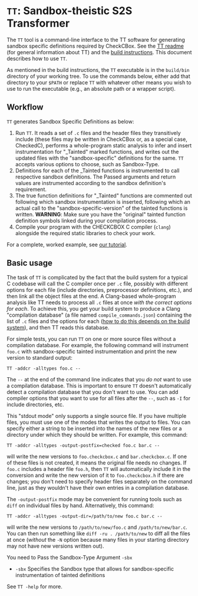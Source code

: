 # `TT`: Sandbox-theistic S2S Transformer

The `TT` tool is a command-line interface to the TT software for
generating sandbox specific definitions required by CheckCBox. See the [TT
readme](../../docs/checkedc/3C/README.md) (for general information
about TT) and the [build
instructions](../../docs/checkedc/3C/INSTALL.md). This document
describes how to use `TT`.

As mentioned in the build instructions, the `TT` executable is in the
`build/bin` directory of your working tree. To use the commands below,
either add that directory to your `$PATH` or replace `TT` with
whatever other means you wish to use to run the executable (e.g., an
absolute path or a wrapper script).

## Workflow

`TT` generates Sandbox Specific Definitions as below:

1. Run `TT`. It reads a set of `.c` files and the header files they
transitively include (these files may be written in CheckCBox or, as a
special case, CheckedC), performs a whole-program static analysis to
infer and insert instrumentation for "_Tainted" marked functions,
and writes out the updated files with the "sandbox-specific" definitions
for the same. `TT` accepts various
options to choose, such as Sandbox-Type.
2. Definitions for each of the _Tainted functions is instrumented to call respective
sandbox definitions. The Passed arguments and return values are instrumented according
to the sandbox definition's requirement.
3. The true function definitions for "_Tainted" functions are commented out following which sandbox 
instrumentation is inserted, following which an actual call to the "sandbox-specific-version" of the
tainted functions is written. **WARNING**: Make sure you have the "original" tainted function definition symbols 
linked during your compilation process.
4. Compile your program with the
CHECKCBOX C compiler (`clang`) alongside the required static libraries to check your work.


For a complete, worked example, see [our
tutorial](https://github.com/correctcomputation/checkedc-tiny-bignum-c).

## Basic usage

The task of `TT` is complicated by the fact that the build system for
a typical C codebase will call the C compiler once per `.c` file,
possibly with different options for each file (include directories,
preprocessor definitions, etc.), and then link all the object files at
the end. A Clang-based whole-program analysis like TT needs to process
all `.c` files at once _with the correct options for each_. To achieve
this, you get your build system to produce a Clang "compilation
database" (a file named `compile_commands.json`) containing the list
of `.c` files and the options for each ([how to do this depends on the
build system](../../docs/JSONCompilationDatabase.rst)), and then TT
reads this database.

For simple tests, you can run `TT` on one or more source files without
a compilation database. For example, the following command will
instrument `foo.c` with sandbox-specific tainted instrumentation
and print the new version to standard output:

```
TT -addcr -alltypes foo.c --
```

The `--` at the end of the command line indicates that you _do not_
want to use a compilation database. This is important to ensure `TT`
doesn't automatically detect a compilation database that you don't
want to use. You can add compiler options that you want to use for all
files after the `--`, such as `-I` for include directories, etc.

This "stdout mode" only supports a single source file. If you have
multiple files, you must use one of the modes that writes the output
to files. You can specify either a string to be inserted into the
names of the new files or a directory under which they should be
written. For example, this command:

```
TT -addcr -alltypes -output-postfix=checked foo.c bar.c --
```

will write the new versions to `foo.checkcbox.c` and `bar.checkcbox.c`. If
one of these files is not created, it means the original file needs no
changes. If `foo.c` includes a header file `foo.h`, then `TT` will
automatically include it in the conversion and write the new version
of it to `foo.checkcbox.h` if there are changes; you don't need to
specify header files separately on the command line, just as they
wouldn't have their own entries in a compilation database.

The `-output-postfix` mode may be convenient for running tools such as
`diff` on individual files by hand. Alternatively, this command:

```
TT -addcr -alltypes -output-dir=/path/to/new foo.c bar.c --
```

will write the new versions to `/path/to/new/foo.c` and
`/path/to/new/bar.c`. You can then run something like `diff -ru .
/path/to/new` to diff all the files at once (_without_ the `-N` option
because many files in your starting directory may not have new
versions written out).

You need to Pass the Sandbox-Type Argument `-sbx`

- `-sbx` Specifies the Sandbox type that allows for sandbox-specific
instrumentation of tainted definitions

See `TT -help` for more.

